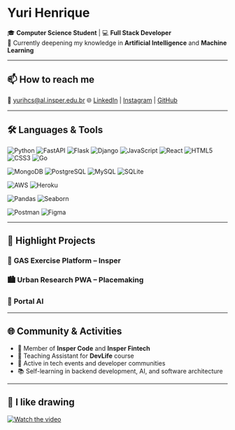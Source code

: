 # Yuri Henrique

🎓 **Computer Science Student** | 💻 **Full Stack Developer**  
🌱 Currently deepening my knowledge in **Artificial Intelligence** and **Machine Learning**

---

## 📫 How to reach me

📧 yurihcs@al.insper.edu.br 
🌐 [LinkedIn](https://www.linkedin.com/in/yuri-henrique-33ba1a340/) | [Instagram](https://www.instagram.com/iancdesponds) | [GitHub](https://github.com/Uyris)

---

## 🛠️ Languages & Tools

![Python](https://img.shields.io/badge/Python-3776AB?style=flat&logo=python&logoColor=white)
![FastAPI](https://img.shields.io/badge/FastAPI-009688?style=flat&logo=fastapi&logoColor=white)
![Flask](https://img.shields.io/badge/Flask-000000?style=flat&logo=flask&logoColor=white)
![Django](https://img.shields.io/badge/Django-092E20?style=flat&logo=django&logoColor=white)
![JavaScript](https://img.shields.io/badge/JavaScript-F7DF1E?style=flat&logo=javascript&logoColor=black)
![React](https://img.shields.io/badge/React-20232A?style=flat&logo=react&logoColor=61DAFB)
![HTML5](https://img.shields.io/badge/HTML5-E34F26?style=flat&logo=html5&logoColor=white)
![CSS3](https://img.shields.io/badge/CSS3-1572B6?style=flat&logo=css3&logoColor=white)
![Go](https://img.shields.io/badge/Go-00ADD8?style=for-the-badge&logo=go&logoColor=white)

![MongoDB](https://img.shields.io/badge/MongoDB-47A248?style=flat&logo=mongodb&logoColor=white)
![PostgreSQL](https://img.shields.io/badge/PostgreSQL-4169E1?style=flat&logo=postgresql&logoColor=white)
![MySQL](https://img.shields.io/badge/MySQL-4479A1?style=flat&logo=mysql&logoColor=white)
![SQLite](https://img.shields.io/badge/SQLite-003B57?style=flat&logo=sqlite&logoColor=white)

![AWS](https://img.shields.io/badge/AWS-232F3E?style=flat&logo=amazon-aws&logoColor=white)
![Heroku](https://img.shields.io/badge/Heroku-430098?style=flat&logo=heroku&logoColor=white)

![Pandas](https://img.shields.io/badge/Pandas-150458?style=flat&logo=pandas&logoColor=white)
![Seaborn](https://img.shields.io/badge/Seaborn-4B8BBE?style=flat)

![Postman](https://img.shields.io/badge/Postman-FF6C37?style=flat&logo=postman&logoColor=white)
![Figma](https://img.shields.io/badge/Figma-F24E1E?style=flat&logo=figma&logoColor=white)

---

## 🚀 Highlight Projects

### 🧠 **GAS Exercise Platform – Insper**

### 🏙️ **Urban Research PWA – Placemaking**

### 🧩 **Portal AI**

---

## 🌐 Community & Activities

- 🎯 Member of **Insper Code** and **Insper Fintech**
- 🧠 Teaching Assistant for **DevLife** course
- 🤝 Active in tech events and developer communities
- 📚 Self-learning in backend development, AI, and software architecture

---

## 🎨 I like drawing

[![Watch the video](https://img.youtube.com/vi/dQw4w9WgXcQ/maxresdefault.jpg)](https://www.youtube.com/watch?v=dQw4w9WgXcQ)
